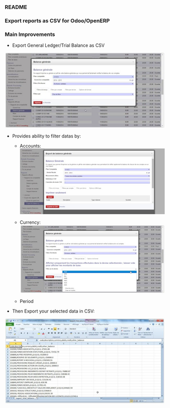 ### README ###


### Export reports as CSV for Odoo/OpenERP ###


### Main Improvements ###

* Export General Ledger/Trial Balance as CSV

![Create](static/src/img/Export1.jpg)


* Provides ability to filter datas by:

	- Accounts:
![Create](static/src/img/export2.jpg)

	- Currency:
![Create](static/src/img/export4.jpg)

	- Period



* Then Export your selected data in CSV:


![Create](static/src/img/csv.jpg)
